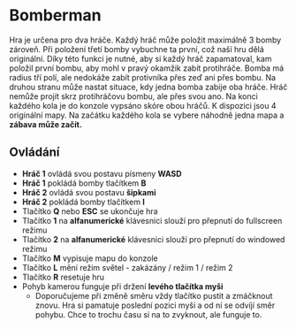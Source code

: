 # Bomberman

Hra je určena pro dva hráče. Každý hráč může položit maximálně 3 bomby zároveň. Při položení třetí bomby vybuchne ta první, což naší hru dělá originální. Díky této funkci je nutné, aby si každý hráč zapamatoval, kam položil první bombu, aby mohl v pravý okamžik zabít protihráče. Bomba má radius tří polí, ale nedokáže zabít protivníka přes zeď ani přes bombu. Na druhou stranu může nastat situace, kdy jedna bomba zabije oba hráče. Hráč nemůže projít skrz protihráčovu bombu, ale přes svou ano. Na konci každého kola je do konzole vypsáno skóre obou hráčů. K dispozici jsou 4 originální mapy. Na začátku každého kola se vybere náhodně jedna mapa a **zábava může začít.**

## Ovládání

- **Hráč 1** ovládá svou postavu písmeny **WASD**
- **Hráč 1** pokládá bomby tlačítkem **B**
- **Hráč 2** ovládá svou postavu **šipkami**
- **Hráč 2** pokládá bomby tlačítkem **I**
- Tlačítko **Q** nebo **ESC** se ukončuje hra
- Tlačítko **1** na **alfanumerické** klávesnici slouží pro přepnutí do fullscreen režimu
- Tlačítko **2** na **alfanumerické** klávesnici slouží pro přepnutí do windowed režimu
- Tlačítko **M** vypisuje mapu do konzole
- Tlačítko **L** mění režim světel - zakázány / režim 1 / režim 2
- Tlačítko **R** resetuje hru
- Pohyb kamerou funguje při držení **levého tlačítka myši**
    - Doporučujeme při změně směru vždy tlačítko pustit a zmáčknout znovu. Hra si pamatuje poslední pozici myši a od ní se odvíjí směr pohybu. Chce to trochu času si na to zvyknout, ale funguje to. 
